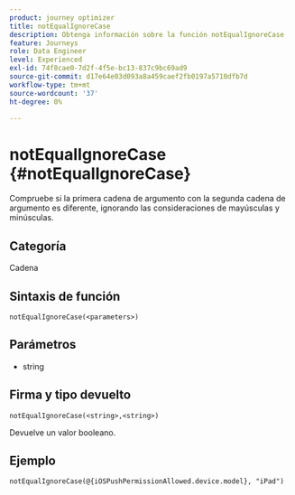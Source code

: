 ```yaml
---
product: journey optimizer
title: notEqualIgnoreCase
description: Obtenga información sobre la función notEqualIgnoreCase
feature: Journeys
role: Data Engineer
level: Experienced
exl-id: 74f8cae0-7d2f-4f5e-bc13-837c9bc69ad9
source-git-commit: d17e64e03d093a8a459caef2fb0197a5710dfb7d
workflow-type: tm+mt
source-wordcount: '37'
ht-degree: 0%

---
```


# notEqualIgnoreCase {#notEqualIgnoreCase}

Compruebe si la primera cadena de argumento con la segunda cadena de argumento es diferente, ignorando las consideraciones de mayúsculas y minúsculas.

## Categoría

Cadena

## Sintaxis de función

`notEqualIgnoreCase(<parameters>)`

## Parámetros

* string

## Firma y tipo devuelto

`notEqualIgnoreCase(<string>,<string>)`

Devuelve un valor booleano.

## Ejemplo

`notEqualIgnoreCase(@{iOSPushPermissionAllowed.device.model}, "iPad")`
